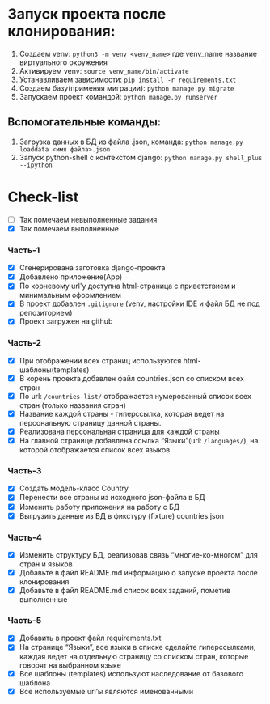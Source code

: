 # Запуск проекта после клонирования:
1. Создаем venv: `python3 -m venv <venv_name>`
где venv_name название виртуального окружения
2. Активируем venv: `source venv_name/bin/activate`
3. Устанавливаем зависимости: `pip install -r requirements.txt`
4. Создаем базу(применяя миграции): `python manage.py migrate`
5. Запускаем проект командой: `python manage.py runserver`

## Вспомогательные команды:
1. Загрузка данных в БД из файла .json, команда: `python manage.py loaddata <имя файла>.json`
2. Запуск python-shell с контекстом django: `python manage.py shell_plus --ipython`

# Check-list
- [ ] Так помечаем невыполненные задания
- [x] Так помечаем выполненные

### Часть-1
- [x] Сгенерирована заготовка django-проекта
- [x] Добавлено приложение(App)
- [x] По корневому url'у доступна html-страница с приветствием и минимальным оформлением
- [x] В проект добавлен `.gitignore` (venv, настройки IDE и файл БД не под репозиторием)
- [x] Проект загружен на github

### Часть-2
- [x] При отображении всех страниц используются html-шаблоны(templates)
- [x] В корень проекта добавлен файл countries.json со списком всех стран
- [x] По url: `/countries-list/` отображается нумерованный список всех стран (только названия стран)
- [x] Название каждой страны - гиперссылка, которая ведет на персональную страницу данной страны.
- [x] Реализована персональная страница для каждой страны
- [x] На главной странице добавлена ссылка “Языки”(url: `/languages/`), на которой отображается список всех языков

### Часть-3
- [x] Создать модель-класс Country
- [x] Перенести все страны из исходного json-файла в БД
- [x] Изменить работу приложения на работу с БД
- [x] Выгрузить данные из БД в фикстуру (fixture) countries.json

### Часть-4
- [x] Изменить структуру БД, реализовав связь “многие-ко-многом” для стран и языков
- [x] Добавьте в файл README.md информацию о запуске проекта после клонирования
- [x] Добавьте в файл README.md список всех заданий, пометив выполненные

### Часть-5
- [x] Добавить в проект файл requirements.txt
- [x] На странице “Языки”, все языки в списке сделайте гиперссылками, каждая ведет на отдельную страницу со списком стран, которые говорят на выбранном языке
- [x] Все шаблоны (templates) используют наследование от базового шаблона
- [x] Все используемые url’ы являются именованными
